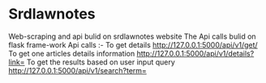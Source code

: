 # Srdlawnotes
Web-scraping and api bulid on srdlawnotes website
The Api calls bulid on flask frame-work
Api calls :- 
To get details 
http://127.0.0.1:5000/api/v1/get/
To get one articles details information
http://127.0.0.1:5000/api/v1/details?link=<link of article>
To get the results based on user input query
http://127.0.0.1:5000/api/v1/search?term=<user search input>
  
